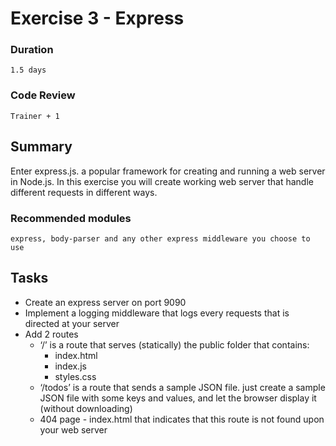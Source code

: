 # Exercise 3 - Express

### Duration
`1.5 days`

### Code Review
`Trainer + 1`

## Summary
Enter express.js. a popular framework for creating and running a web server in Node.js. In this exercise you will create working web server that handle different requests in different ways.

### Recommended modules
`express, body-parser and any other express middleware you choose to use`

## Tasks
* Create an express server on port 9090
* Implement a logging middleware that logs every requests that is directed at your server
* Add 2 routes
   * ‘/’ is a route that serves (statically) the public folder that contains:
        * index.html
        * index.js
        * styles.css
    * ‘/todos’ is a route that sends a sample JSON file. just create a sample JSON file with some keys and values, and let the browser display it (without downloading)
    * 404 page - index.html that indicates that this route is not found upon your web server
